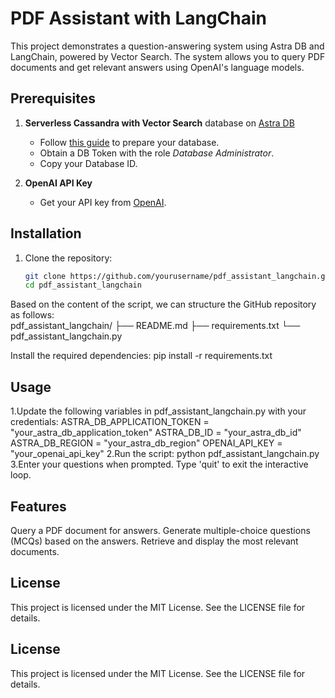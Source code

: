 # PDF Assistant with LangChain

This project demonstrates a question-answering system using Astra DB and LangChain, powered by Vector Search. The system allows you to query PDF documents and get relevant answers using OpenAI's language models.

## Prerequisites

1. **Serverless Cassandra with Vector Search** database on [Astra DB](https://astra.datastax.com)
   - Follow [this guide](https://docs.datastax.com/en/astra-serverless/docs/vector-search/quickstart.html#_prepare_for_using_your_vector_database) to prepare your database.
   - Obtain a DB Token with the role _Database Administrator_.
   - Copy your Database ID.

2. **OpenAI API Key**
   - Get your API key from [OpenAI](https://cassio.org/start_here/#llm-access).

## Installation

1. Clone the repository:

   ```bash
   git clone https://github.com/yourusername/pdf_assistant_langchain.git
   cd pdf_assistant_langchain

Based on the content of the script, we can structure the GitHub repository as follows:  
pdf_assistant_langchain/
├── README.md
├── requirements.txt
└── pdf_assistant_langchain.py


Install the required dependencies:
pip install -r requirements.txt

## Usage
1.Update the following variables in pdf_assistant_langchain.py with your credentials:
ASTRA_DB_APPLICATION_TOKEN = "your_astra_db_application_token"
ASTRA_DB_ID = "your_astra_db_id"
ASTRA_DB_REGION = "your_astra_db_region"
OPENAI_API_KEY = "your_openai_api_key"
2.Run the script:
python pdf_assistant_langchain.py
3.Enter your questions when prompted. Type 'quit' to exit the interactive loop.

## Features
Query a PDF document for answers.
Generate multiple-choice questions (MCQs) based on the answers.
Retrieve and display the most relevant documents.

## License
This project is licensed under the MIT License. See the LICENSE file for details.
## License
This project is licensed under the MIT License. See the LICENSE file for details.
